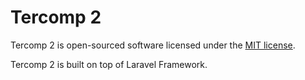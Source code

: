 # Tercomp 2

Tercomp 2 is open-sourced software licensed under the [MIT license](http://opensource.org/licenses/MIT).

Tercomp 2 is built on top of Laravel Framework.
